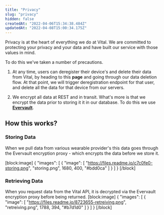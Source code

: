 ```yaml
---
title: "Privacy"
slug: "privacy"
hidden: false
createdAt: "2022-04-06T15:34:38.484Z"
updatedAt: "2022-04-08T15:00:34.175Z"
---
```

Privacy is at the heart of everything we do at Vital. We are committed to protecting your privacy and your data and have built our service with those values in mind.

To do this we've taken a number of precautions.

1. At any time, users can deregister their device's and delete their data from Vital, by heading to this **page** and going through our data deletion flow. At that point, we will trigger deregistration endpoint for that user, and delete all the data for that device from our servers.

2. We encrypt all data at REST and in transit. What's more is that we encrypt the data prior to storing it it in our database. To do this we use **[Evervault](https://evervault.com)**.

## How this works?

### Storing Data

When we pull data from various wearable provider's this data goes through the Evervault encryption proxy - which encrypts the data before we store it.

[block:image]
{
  "images": [
    {
      "image": [
        "https://files.readme.io/c7c0fe0-storing.png",
        "storing.png",
        1680,
        400,
        "#bdd0ca"
      ]
    }
  ]
}
[/block]
### Retrieving Data

When you request data from the Vital API, it is decrypted via the Evervault encryption proxy before being returned.
[block:image]
{
  "images": [
    {
      "image": [
        "https://files.readme.io/8723655-retreiving.png",
        "retreiving.png",
        1788,
        394,
        "#b7d1d0"
      ]
    }
  ]
}
[/block]